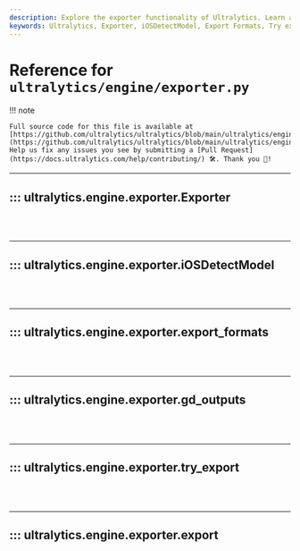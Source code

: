 ```yaml
---
description: Explore the exporter functionality of Ultralytics. Learn about exporting formats, iOSDetectModel, and try exporting with examples.
keywords: Ultralytics, Exporter, iOSDetectModel, Export Formats, Try export
---
```


# Reference for `ultralytics/engine/exporter.py`

!!! note

    Full source code for this file is available at [https://github.com/ultralytics/ultralytics/blob/main/ultralytics/engine/exporter.py](https://github.com/ultralytics/ultralytics/blob/main/ultralytics/engine/exporter.py). Help us fix any issues you see by submitting a [Pull Request](https://docs.ultralytics.com/help/contributing/) 🛠️. Thank you 🙏!

---
## ::: ultralytics.engine.exporter.Exporter
<br><br>

---
## ::: ultralytics.engine.exporter.iOSDetectModel
<br><br>

---
## ::: ultralytics.engine.exporter.export_formats
<br><br>

---
## ::: ultralytics.engine.exporter.gd_outputs
<br><br>

---
## ::: ultralytics.engine.exporter.try_export
<br><br>

---
## ::: ultralytics.engine.exporter.export
<br><br>
